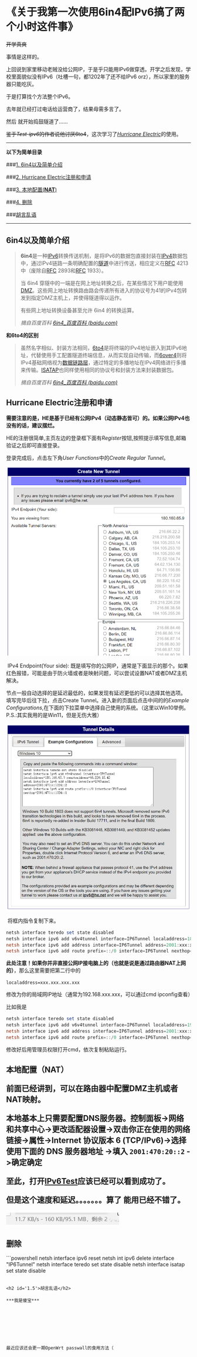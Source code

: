 《关于我第一次使用6in4配IPv6搞了两个小时这件事》
=========

~~开学真爽~~

事情是这样的。

上回说到家里移动老贼没给公网IP，于是乎只能用IPv6做穿透。开学之后发现，学校里面貌似没有IPv6（吐槽一句，都1202年了还不给IPv6  orz），所以家里的服务器只能吃灰。

于是打算找个方法整个IPv6。

去年就已经打过电话给运营商了，结果毋需多言了。

然后  就开始捣鼓隧道了......

~~鉴于*Test-ipv6*的作者说他讨厌6to4~~，这次学习了[*Hurricane Electric*](https://tunnelbroker.net/)的使用。



--------



**以下为简单目录**

###[1. 6in4以及简单介绍](#1.1)

###[2. Hurricane Electric注册和申请](#1.2)

###[3. 本地配置(**NAT**)](#1.3)

###[4. 删除](#1.4)

###[胡言乱语](#1.5)

----



<h2 id='1.1'> 6in4以及简单介绍</h2>

> **6in4**是一种[IPv6](https://baike.baidu.com/item/IPv6)转换传送机制，是将IPv6的数据包直接封装在[IPv4](https://baike.baidu.com/item/IPv4)数据包中，通过IPv4链路一条明确配置的[隧道](https://baike.baidu.com/item/隧道)中进行传送，相应定义在[RFC](https://baike.baidu.com/item/RFC) 4213中（废除自[RFC](https://baike.baidu.com/item/RFC) 2893和[RFC](https://baike.baidu.com/item/RFC) 1933）。
>
> 当 6in4 穿隧中的一端是在网上地址转换之后，在某些情况下用户能使用[DMZ](https://baike.baidu.com/item/DMZ)。这些网上地址转换路由路会传递所有进入的协议号为41的IPv4包转发到指定DMZ主机上，并使得隧道得以运作。
>
> 有些网上地址转换设备甚至允许 6in4 的转换运算。
>
> *摘自百度百科 [6in4_百度百科 (baidu.com)](https://baike.baidu.com/item/6in4/19265546?fr=aladdin)*

**和6to4的区别**

> 虽然名字相似、封装方法相同，[6to4](https://baike.baidu.com/item/6to4)是将终端的IPv4地址嵌入到其IPv6地址，代替使用手工配置隧道终端信息，从而实现自动传输，而[6over4](https://baike.baidu.com/item/6over4)则将IPv4基础网络视为[数据链路层](https://baike.baidu.com/item/数据链路层)，通过特定的多播地址在IPv4网络进行多播来传输。[ISATAP](https://baike.baidu.com/item/ISATAP)也同样使用相同的协议号和封装方法来封装数据包。
>
> *摘自百度百科 [6in4_百度百科 (baidu.com)](https://baike.baidu.com/item/6in4/19265546?fr=aladdin)*



<h2 id='1.2'> Hurricane Electric注册和申请</h2>

​	**需要注意的是，HE是基于已经有公网IPv4（动态静态皆可）的。如果公网IPv4也没有的话，建议摆烂。**

​	HE的注册很简单,主页左边的登录框下面有*Register*按钮,按照提示填写信息,邮箱验证之后即可直接登录。

登录完成后，点击左下角*User Functions*中的*Create Regular Tunnel*。

![image-20210923230912867](./pics/image-20210923230912867.png)

​	IPv4 Endpoint(Your side): 既是填写你的公网IP，通常是下面显示的那个。如果红色报错，可能是由于防火墙或者是映射问题，可以尝试设置NAT或者DMZ主机解决。

​	节点一般自动选择的是延迟最低的，如果发现有延迟更低的可以选择其他选项。
​	填写完毕后往下拉，点击Create Tunnel。进入新的页面后点击中间的的*Example Configurations*,在下面的下拉菜单中选择自己使用的系统。（这里以Win10举例。P.S.:其实我用的是Win11，但是无伤大雅）

![image-20210923231330411](./pics/image-20210923231330411.png)

​	将框内指令复制下来。

```powershell
netsh interface teredo set state disabled
netsh interface ipv6 add v6v4tunnel interface=IP6Tunnel localaddress=180.160.65.9 remoteaddress=66.220.18.42
netsh interface ipv6 add address interface=IP6Tunnel address=2001:xxx:xxxx:xxxx::2
netsh interface ipv6 add route prefix=::/0 interface=IP6Tunnel nexthop=2001:xxxx:xxxx:xxxx::1
```

**此处注意！如果你并非直接公网IP接电脑上的（也就是说是通过路由器NAT上网的）**，那么这里需要把第二行中的

`localaddress=xxx.xxx.xxx.xxx`

修改为你的局域网IP地址（通常为192.168.xxx.xxx，可以通过cmd ipconfig查看）

比如我是

```powershell
netsh interface teredo set state disabled
netsh interface ipv6 add v6v4tunnel interface=IP6Tunnel localaddress=192.168.3.32 remoteaddress=66.220.18.42
netsh interface ipv6 add address interface=IP6Tunnel address=2001:xxx:xxxx:xxxx::2
netsh interface ipv6 add route prefix=::/0 interface=IP6Tunnel nexthop=2001:xxxx:xxxx:xxxx::1
```

修改好后用管理员权限打开cmd，依次复制粘贴运行。

<h2 id='1.3'>本地配置（NAT）

前面已经讲到，可以在路由器中配置DMZ主机或者NAT映射。

本地基本上只需要配置DNS服务器。控制面板->网络和共享中心->更改适配器设置->双击你正在使用的网络链接->属性->Internet 协议版本 6 (TCP/IPv6)->选择使用下面的 DNS 服务器地址 ->填入 `2001:470:20::2` ->确定确定



至此，打开[IPv6Test](https://www.test-ipv6.com/)应该已经可以看到成功了。







但是这个速度和延迟。。。。。。。算了  能用已经不错了。

![image-20210923232737919](./pics/image-20210923232737919.png)



<h2 id='1.4'>删除</h2>
```powershell
netsh interface ipv6 reset
netsh int ipv6 delete interface "IP6Tunnel"
netsh interface teredo set state disable
netsh interface isatap set state disable

```

<h2 id='1.5'>胡言乱语</h2>

***我是傻宝***







最近应该还会更一期OpenWrt passwall的食用方法（

